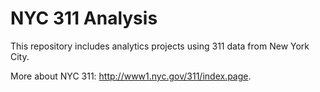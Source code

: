 # NYC 311 Analysis

This repository includes analytics projects using 311 data from New York City.

More about NYC 311: http://www1.nyc.gov/311/index.page.
